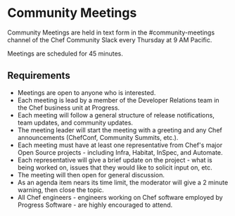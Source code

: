 # Community Meetings

Community Meetings are held in text form in the #community-meetings channel of the Chef Community Slack every Thursday at 9 AM Pacific.

Meetings are scheduled for 45 minutes.

## Requirements

- Meetings are open to anyone who is interested.
- Each meeting is lead by a member of the Developer Relations team in the Chef business unit at Progress.
- Each meeting will follow a general structure of release notifications, team updates, and community updates.
- The meeting leader will start the meeting with a greeting and any Chef announcements (ChefConf, Community Summits, etc.).
- Each meeting must have at least one representative from Chef's major Open Source projects - including Infra, Habitat, InSpec, and Automate.
- Each representative will give a brief update on the project - what is being worked on, issues that they would like to solicit input on, etc.
- The meeting will then open for general discussion.
- As an agenda item nears its time limit, the moderator will give a 2 minute warning, then close the topic.
- All Chef engineers - engineers working on Chef software employed by Progress Software - are highly encouraged to attend.
